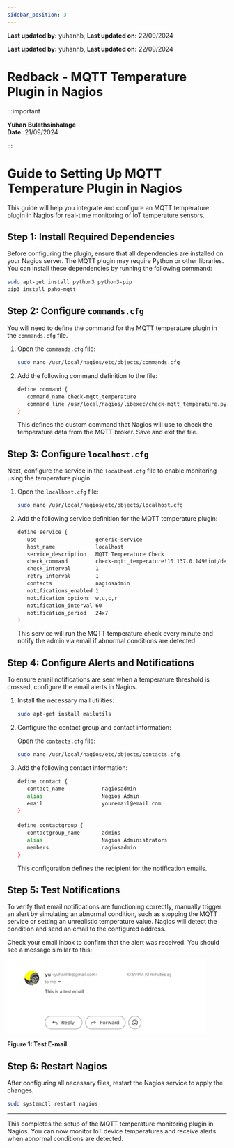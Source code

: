```yaml
---
sidebar_position: 3
---
```


**Last updated by:** yuhanhb, **Last updated on:** 22/09/2024


**Last updated by:** yuhanhb, **Last updated on:** 22/09/2024


# Redback - MQTT Temperature Plugin in Nagios 

:::important

**Yuhan Bulathsinhalage**  
**Date:** 21/09/2024

:::

# Guide to Setting Up MQTT Temperature Plugin in Nagios

This guide will help you integrate and configure an MQTT temperature plugin in Nagios for real-time monitoring of IoT temperature sensors.

## Step 1: Install Required Dependencies

Before configuring the plugin, ensure that all dependencies are installed on your Nagios server. The MQTT plugin may require Python or other libraries. You can install these dependencies by running the following command:

```bash
sudo apt-get install python3 python3-pip
pip3 install paho-mqtt
```

## Step 2: Configure `commands.cfg`

You will need to define the command for the MQTT temperature plugin in the `commands.cfg` file.

1. Open the `commands.cfg` file:
   ```bash
   sudo nano /usr/local/nagios/etc/objects/commands.cfg
   ```

2. Add the following command definition to the file:
   ```bash
   define command {
      command_name check-mqtt_temperature
      command_line /usr/local/nagios/libexec/check-mqtt_temperature.py -H $ARG1$ -t $ARG2$
   }
   ```

   This defines the custom command that Nagios will use to check the temperature data from the MQTT broker. Save and exit the file.

## Step 3: Configure `localhost.cfg`

Next, configure the service in the `localhost.cfg` file to enable monitoring using the temperature plugin.

1. Open the `localhost.cfg` file:
   ```bash
   sudo nano /usr/local/nagios/etc/objects/localhost.cfg
   ```

2. Add the following service definition for the MQTT temperature plugin:
   ```bash
   define service {
      use                   generic-service
      host_name             localhost
      service_description   MQTT Temperature Check
      check_command         check-mqtt_temperature!10.137.0.149!iot/device/temperature
      check_interval        1
      retry_interval        1
      contacts              nagiosadmin
      notifications_enabled 1
      notification_options  w,u,c,r
      notification_interval 60
      notification_period   24x7
   }
   ```

   This service will run the MQTT temperature check every minute and notify the admin via email if abnormal conditions are detected.

## Step 4: Configure Alerts and Notifications

To ensure email notifications are sent when a temperature threshold is crossed, configure the email alerts in Nagios.

1. Install the necessary mail utilities:
   ```bash
   sudo apt-get install mailutils
   ```

2. Configure the contact group and contact information:

   Open the `contacts.cfg` file:
   ```bash
   sudo nano /usr/local/nagios/etc/objects/contacts.cfg
   ```

3. Add the following contact information:
   ```bash
   define contact {
      contact_name            nagiosadmin
      alias                   Nagios Admin
      email                   youremail@email.com
   }

   define contactgroup {
      contactgroup_name       admins
      alias                   Nagios Administrators
      members                 nagiosadmin
   }
   ```

   This configuration defines the recipient for the notification emails.

## Step 5: Test Notifications

To verify that email notifications are functioning correctly, manually trigger an alert by simulating an abnormal condition, such as stopping the MQTT service or setting an unrealistic temperature value. Nagios will detect the condition and send an email to the configured address. 

Check your email inbox to confirm that the alert was received. You should see a message similar to this:

![Email notification](img\email.png)

**Figure 1: Test E-mail**

## Step 6: Restart Nagios

After configuring all necessary files, restart the Nagios service to apply the changes.

```bash
sudo systemctl restart nagios
```

---

This completes the setup of the MQTT temperature monitoring plugin in Nagios. You can now monitor IoT device temperatures and receive alerts when abnormal conditions are detected.




